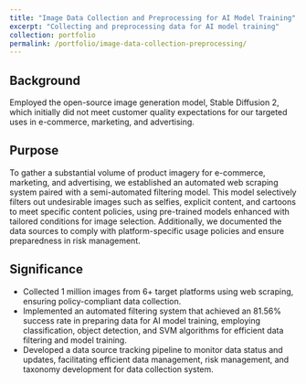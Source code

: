 ```yaml
---
title: "Image Data Collection and Preprocessing for AI Model Training"
excerpt: "Collecting and preprocessing data for AI model training"
collection: portfolio
permalink: /portfolio/image-data-collection-preprocessing/
---
```


## Background
Employed the open-source image generation model, Stable Diffusion 2, which initially did not meet customer quality expectations for our targeted uses in e-commerce, marketing, and advertising.

## Purpose
To gather a substantial volume of product imagery for e-commerce, marketing, and advertising, we established an automated web scraping system paired with a semi-automated filtering model. This model selectively filters out undesirable images such as selfies, explicit content, and cartoons to meet specific content policies, using pre-trained models enhanced with tailored conditions for image selection. Additionally, we documented the data sources to comply with platform-specific usage policies and ensure preparedness in risk management.

## Significance
- Collected 1 million images from 6+ target platforms using web scraping, ensuring policy-compliant data collection.
- Implemented an automated filtering system that achieved an 81.56% success rate in preparing data for AI model training, employing classification, object detection, and SVM algorithms for efficient data filtering and model training.
- Developed a data source tracking pipeline to monitor data status and updates, facilitating efficient data management, risk management, and taxonomy development for data collection system.
